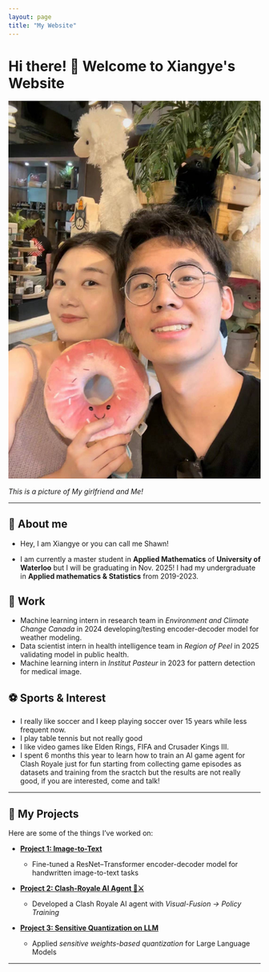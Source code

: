 ```yaml
---
layout: page
title: "My Website"
---
```


# Hi there! 👋 Welcome to Xiangye's Website

![This is a picture of My girlfriend and Me!](pic.jpg)

*This is a picture of My girlfriend and Me!*

---

## 👤 About me
- Hey, I am Xiangye or you can call me Shawn!

- I am currently a master student in **Applied Mathematics** of **University of Waterloo** but I will be graduating in Nov. 2025! I had my undergraduate in **Applied mathematics & Statistics** from 2019-2023.

## 💼 Work
- Machine learning intern in research team in *Environment and Climate Change Canada* in 2024 developing/testing encoder-decoder model for weather modeling.
- Data scientist intern in health intelligence team in *Region of Peel* in 2025 validating model in public health.
- Machine learning intern in *Institut Pasteur* in 2023 for pattern detection for medical image.


## ⚽ Sports & Interest
- I really like soccer and I keep playing soccer over 15 years while less frequent now.
- I play table tennis but not really good
- I like video games like Elden Rings, FIFA and Crusader Kings III.
- I spent 6 months this year to learn how to train an AI game agent for Clash Royale just for fun starting from collecting game episodes as datasets and training from the sractch but the results are not really good, if you are interested, come and talk!

---

## 🚀 My Projects
Here are some of the things I’ve worked on:

- <i class="fas fa-microchip"></i> [**Project 1: Image-to-Text**](/projects/project1.md)  
  - Fine-tuned a ResNet–Transformer encoder-decoder model for handwritten image-to-text tasks  

- <i class="fas fa-microchip"></i> [**Project 2: Clash-Royale AI Agent 🏰⚔️**](/projects/project2.md)  
  - Developed a Clash Royale AI agent with *Visual-Fusion → Policy Training*  

- <i class="fas fa-microchip"></i> [**Project 3: Sensitive Quantization on LLM**](/projects/project3.html)  
  - Applied *sensitive weights-based quantization* for Large Language Models  

---

